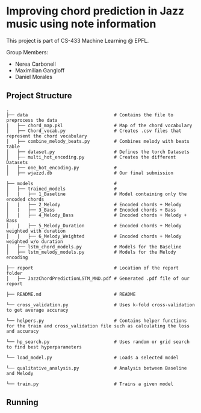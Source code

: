 # Improving chord prediction in Jazz music using note information

This project is part of CS-433 Machine Learning @ EPFL.

Group Members:
- Nerea Carbonell
- Maximilian Gangloff
- Daniel Morales

## Project Structure

    .
    ├── data                                # Contains the file to preprocess the data
    |   ├── chord_map.pkl                   # Map of the chord vocabulary
    │   ├── Chord_vocab.py                  # Creates .csv files that represent the chord vocabulary
    │   ├── combine_melody_beats.py         # Combines melody with beats table
    │   ├── dataset.py                      # Defines the torch Datasets
    │   ├── multi_hot_encoding.py           # Creates the different Datasets
    │   ├── one_hot_encoding.py             # 
    │   ├── wjazzd.db                       # Our final submission

    ├── models                              # 
    │   ├── trained_models                  # 
    │   |   ├── 1_Baseline                  # Model containing only the encoded chords
    │   |   ├── 2_Melody                    # Encoded chords + Melody
    │   |   ├── 3_Bass                      # Encoded chords + Bass
    │   |   ├── 4_Melody_Bass               # Encoded chords + Melody + Bass
    │   |   ├── 5_Melody_Duration           # Encoded chords + Melody weighted with duration
    │   |   ├── 6_Melody_Weighted           # Encoded chords + Melody weighted w/o duration
    │   ├── lstm_chord_models.py            # Models for the Baseline
    │   ├── lstm_melody_models.py           # Models for the Melody encoding

    ├── report                              # Location of the report folder
    │   ├── JazzChordPredictionLSTM_MND.pdf # Generated .pdf file of our report
    
    ├── README.md                           # README
    
    └── cross_validation.py                 # Uses k-fold cross-validation to get average accuracy
    
    └── helpers.py                          # Contains helper functions for the train and cross_validation file such as calculating the loss and accuracy

    └── hp_search.py                        # Uses random or grid search to find best hyperparameters

    └── load_model.py                       # Loads a selected model

    └── qualitative_analysis.py             # Analysis between Baseline and Melody

    └── train.py                            # Trains a given model

    
## Running

